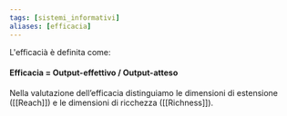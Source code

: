 ```yaml
---
tags: [sistemi_informativi]
aliases: [efficacia]
---
```

L'efficacià è definita come:

#### Efficacia = Output-effettivo / Output-atteso

Nella valutazione dell’efficacia distinguiamo le dimensioni di estensione ([[Reach]]) e le dimensioni di ricchezza ([[Richness]]).

